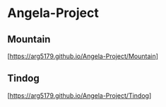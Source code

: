# Angela-Project

## Mountain
[https://arg5179.github.io/Angela-Project/Mountain]

## Tindog
[https://arg5179.github.io/Angela-Project/Tindog]
